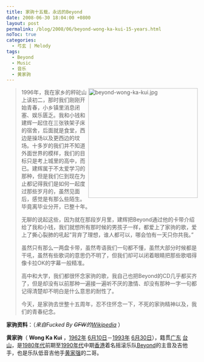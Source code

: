 ```yaml
---
title: 家驹十五载，永远的Beyond
date: 2008-06-30 18:04:00 +0800
layout: post
permalink: /blog/2008/06/beyond-wong-ka-kui-15-years.html
noToc: true
categories:
  - 弓玄 | Melody
tags:
  - Beyond
  - Music
  - 音乐
  - 黄家驹
---
```

> <img src="{{ site.JB.STATIC_PATH }}/images/beyond-wong-ka-kui.jpg" style="DISPLAY: inline; FLOAT: right; WIDTH: 288px; " title="不死的家驹" alt="beyond-wong-ka-kui.jpg" />1996年，我在家乡的秤砣山上读初二，那时我们刚刚开始青春，小乡镇里消息闭塞、娱乐匮乏。我和小钱和建辉一起住在三张铁架子床的宿舍，后面就是食堂，西边是操场以及更西边的坟场。十多岁的我们并不知道外面世界的模样，我们的目标只是考上城里的高中，而已。建辉属于不太爱学习的那种，但是我们仨到现在为止都记得我们是如何一起度过那些岁月的，虽然见面后，感觉是有那么些陌生。毕竟离毕业分开，已整十年。
> 
> 无聊的说起这些，因为就在那段岁月里，建辉把Beyond通过他的卡带介绍给了我和小钱，我们就想所有那时候的男孩子一样，都爱上了家驹的歌，爱上了撕心裂肺的吼起&#8221;背弃了理想，谁人都可以，哪会怕有一天只你共我。&#8221;
> 
> 虽然只有那么一两盘卡带，虽然粤语我们一句都不懂，虽然大部分时候都是干吼，虽然有些歌词的意思仍不明了，但我们却可以闭着眼睛把那些歌唱得像卡拉OK的字幕一般精准。
> 
> 高中和大学，我们都很怀念家驹的歌，我自己也把Beyond的CD几乎都买齐了，但是却没有以前那种一遍接一遍听不厌的激情、却没有那种一字一句都记得清楚却不明白是什么意思的耐性了。
> 
> 今天，是家驹去世整十五周年，忍不住怀念一下，不死的家驹精神以及，我们的青春纪念。

**家驹资料**：（*来自Fucked By <del datetime="2008-06-30T08:06:02+00:00">GFW</del>的[Wikipedia][1]* ）

**黄家驹**（ <span lang="en"><strong>Wong Ka Kui</strong></span> ，[1962年][2] [6月10日][3]－[1993年][4] [6月30日][5]），籍贯<a href="http://zh.wikipedia.org/w/index.php?title=廣東&variant=zh-hans" class="mw-redirect" title="廣東">广东</a> [台山][6]，是[1980年代][7]前期至[1990年代][8]中期[香港][9]着名摇滚乐队[Beyond][10]的主音及吉他手，也是乐队低音吉他手[黄家强][11]的二哥。

 [1]: http://zh.wikipedia.org/wiki/黃家駒 "黄家驹- Wikipedia"
 [2]: http://zh.wikipedia.org/w/index.php?title=1962年&variant=zh-hans "1962年"
 [3]: http://zh.wikipedia.org/w/index.php?title=6月10日&variant=zh-hans "6月10日"
 [4]: http://zh.wikipedia.org/w/index.php?title=1993年&variant=zh-hans "1993年"
 [5]: http://zh.wikipedia.org/w/index.php?title=6月30日&variant=zh-hans "6月30日"
 [6]: http://zh.wikipedia.org/w/index.php?title=台山&variant=zh-hans "台山"
 [7]: http://zh.wikipedia.org/w/index.php?title=1980年代&variant=zh-hans "1980年代"
 [8]: http://zh.wikipedia.org/w/index.php?title=1990年代&variant=zh-hans "1990年代"
 [9]: http://zh.wikipedia.org/w/index.php?title=香港&variant=zh-hans "香港"
 [10]: http://zh.wikipedia.org/w/index.php?title=Beyond&variant=zh-hans "Beyond"
 [11]: http://zh.wikipedia.org/w/index.php?title=黃家強&variant=zh-hans "黃家強"
